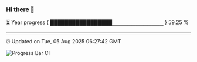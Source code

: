 ### Hi there 👋

⏳ Year progress { █████████████████▁▁▁▁▁▁▁▁▁▁▁▁▁ } 59.25 %

---

⏰ Updated on Tue, 05 Aug 2025 06:27:42 GMT

![Progress Bar CI](https://github.com/liununu/liununu/workflows/Progress%20Bar%20CI/badge.svg)
